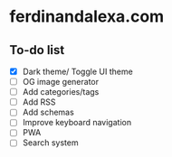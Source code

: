 # ferdinandalexa.com

## To-do list

- [X] Dark theme/ Toggle UI theme
- [ ] OG image generator
- [ ] Add categories/tags
- [ ] Add RSS
- [ ] Add schemas
- [ ] Improve keyboard navigation
- [ ] PWA
- [ ] Search system